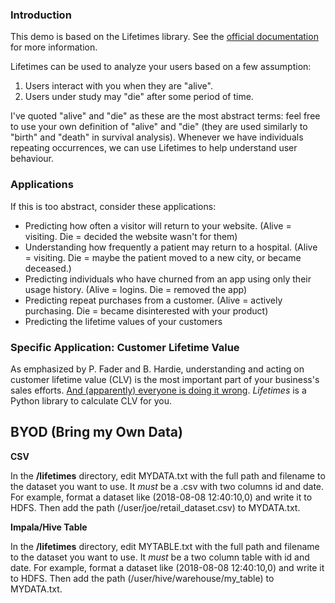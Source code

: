 ### Introduction

This demo is based on the Lifetimes library. See the [official documentation](http://lifetimes.readthedocs.io/en/latest/) for more information. 

Lifetimes can be used to analyze your users based on a few assumption:

1. Users interact with you when they are "alive".
2. Users under study may "die" after some period of time.

I've quoted "alive" and "die" as these are the most abstract terms: feel free to use your own definition of "alive" and "die" (they are used similarly to "birth" and "death" in survival analysis). Whenever we have individuals repeating occurrences, we can use Lifetimes to help understand user behaviour.

### Applications

If this is too abstract, consider these applications:

 - Predicting how often a visitor will return to your website. (Alive = visiting. Die = decided the website wasn't for them)
 - Understanding how frequently a patient may return to a hospital. (Alive = visiting. Die = maybe the patient moved to a new city, or became deceased.)
 - Predicting individuals who have churned from an app using only their usage history. (Alive = logins. Die = removed the app)
 - Predicting repeat purchases from a customer. (Alive = actively purchasing. Die = became disinterested with your product)
 - Predicting the lifetime values of your customers

### Specific Application: Customer Lifetime Value
As emphasized by P. Fader and B. Hardie, understanding and acting on customer lifetime value (CLV) is the most important part of your business's sales efforts. [And (apparently) everyone is doing it wrong](https://www.youtube.com/watch?v=guj2gVEEx4s). *Lifetimes* is a Python library to calculate CLV for you.


## BYOD (Bring my Own Data)

**CSV**

In the **/lifetimes** directory, edit MYDATA.txt with the full path and filename to the dataset you want to use. It _must_ be a .csv with two columns id and date. 
For example, format a dataset like (2018-08-08 12:40:10,0) and write it to HDFS. Then add the path (/user/joe/retail_dataset.csv) to MYDATA.txt. 

**Impala/Hive Table**

In the **/lifetimes** directory, edit MYTABLE.txt with the full path and filename to the dataset you want to use. It _must_ be a two column table with id and date. 
For example, format a dataset like (2018-08-08 12:40:10,0) and write it to HDFS. Then add the path (/user/hive/warehouse/my_table) to MYDATA.txt. 

